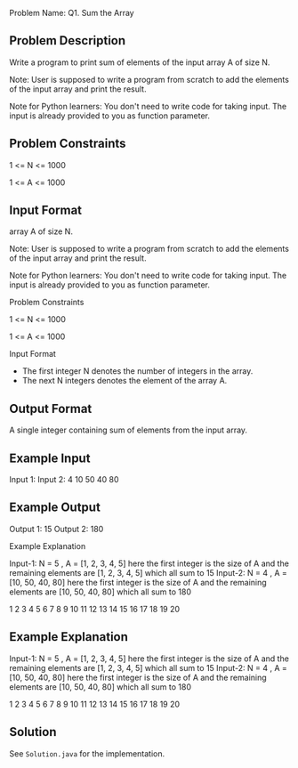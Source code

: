 Problem Name: Q1. Sum the Array

## Problem Description

Write a program to print sum of elements of the input array A of size N.

Note: User is supposed to write a program from scratch to add the elements of the input array and print the result.

Note for Python learners: You don't need to write code for taking input. The input is already provided to you as function parameter.

## Problem Constraints

1 <= N <= 1000

1 <= A <= 1000

## Input Format

array A of size N.

Note: User is supposed to write a program from scratch to add the elements of the input array and print the result.

Note for Python learners: You don't need to write code for taking input. The input is already provided to you as function parameter.

Problem Constraints

1 <= N <= 1000

1 <= A <= 1000

Input Format

- The first integer N denotes the number of integers in the array.
- The next N integers denotes the element of the array A.

## Output Format

A single integer containing sum of elements from the input array.

## Example Input

Input 1:
Input 2:
4 10 50 40 80

## Example Output

Output 1:
15
Output 2:
180

Example Explanation

Input-1:
N = 5 , A = [1, 2, 3, 4, 5]
here the first integer is the size of A and the remaining elements are [1, 2, 3, 4, 5]
which all sum to 15
Input-2:
N = 4 , A = [10, 50, 40, 80]
here the first integer is the size of A and the remaining elements are [10, 50, 40, 80]
which all sum to 180

1
2
3
4
5
6
7
8
9
10
11
12
13
14
15
16
17
18
19
20

## Example Explanation

Input-1:
N = 5 , A = [1, 2, 3, 4, 5]
here the first integer is the size of A and the remaining elements are [1, 2, 3, 4, 5]
which all sum to 15
Input-2:
N = 4 , A = [10, 50, 40, 80]
here the first integer is the size of A and the remaining elements are [10, 50, 40, 80]
which all sum to 180

1
2
3
4
5
6
7
8
9
10
11
12
13
14
15
16
17
18
19
20

## Solution

See `Solution.java` for the implementation.